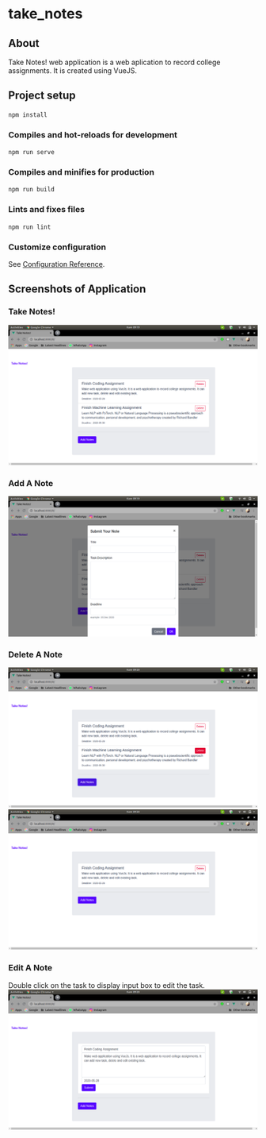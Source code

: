 # take_notes

## About
Take Notes! web application is a web aplication to record college assignments. It is created using VueJS.

## Project setup
```
npm install
```

### Compiles and hot-reloads for development
```
npm run serve
```

### Compiles and minifies for production
```
npm run build
```

### Lints and fixes files
```
npm run lint
```

### Customize configuration
See [Configuration Reference](https://cli.vuejs.org/config/).

## Screenshots of Application
### Take Notes!
![](screenshots/take-note.png)
### Add A Note
![](screenshots/add.png)
### Delete A Note
![](screenshots/delete-1.png)
![](screenshots/delete-2.png)
### Edit A Note
Double click on the task to display input box to edit the task.
![](screenshots/edit.png)

